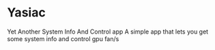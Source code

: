 # Yasiac
Yet Another System Info And Control app
A simple app that lets you get some system info and control gpu fan/s
 
